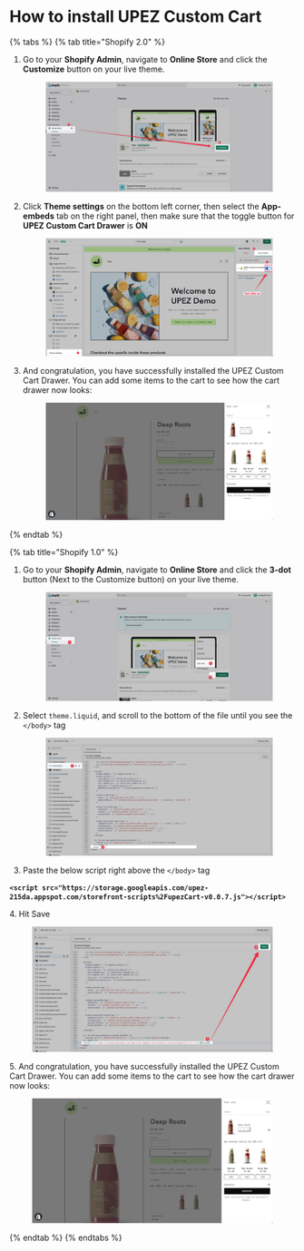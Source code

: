 # How to install UPEZ Custom Cart

{% tabs %}
{% tab title="Shopify 2.0" %}
1.  Go to your **Shopify Admin**, navigate to **Online Store** and click the **Customize** button on your live theme.

    <figure><img src="../.gitbook/assets/CleanShot 2022-08-23 at 22.59.17.jpg" alt=""><figcaption></figcaption></figure>
2.  Click **Theme settings** on the bottom left corner, then select the **App-embeds** tab on the right panel, then make sure that the toggle button for **UPEZ Custom Cart Drawer** is **ON**

    <figure><img src="../.gitbook/assets/image.png" alt=""><figcaption></figcaption></figure>
3.  And congratulation, you have successfully installed the UPEZ Custom Cart Drawer. You can add some items to the cart to see how the cart drawer now looks:

    <figure><img src="../.gitbook/assets/CleanShot 2022-08-23 at 23.11.11.jpg" alt=""><figcaption></figcaption></figure>
{% endtab %}

{% tab title="Shopify 1.0" %}
1.  Go to your **Shopify Admin**, navigate to **Online Store** and click the **3-dot** button (Next to the Customize button) on your live theme.

    <figure><img src="../.gitbook/assets/CleanShot 2022-08-23 at 23.15.26.jpg" alt=""><figcaption></figcaption></figure>
2.  Select `theme.liquid`, and scroll to the bottom of the file until you see the `</body>` tag

    <figure><img src="../.gitbook/assets/CleanShot 2022-08-23 at 23.17.47.jpg" alt=""><figcaption></figcaption></figure>
3. Paste the below script right above the `</body>` tag

<pre class="language-html" data-overflow="wrap"><code class="lang-html"><strong>&#x3C;script src="https://storage.googleapis.com/upez-215da.appspot.com/storefront-scripts%2FupezCart-v0.0.7.js">&#x3C;/script></strong></code></pre>

4\. Hit Save

<figure><img src="../.gitbook/assets/CleanShot 2022-08-23 at 23.21.42.jpg" alt=""><figcaption></figcaption></figure>

5\. And congratulation, you have successfully installed the UPEZ Custom Cart Drawer. You can add some items to the cart to see how the cart drawer now looks:

<figure><img src="../.gitbook/assets/CleanShot 2022-08-23 at 23.11.11.jpg" alt=""><figcaption></figcaption></figure>
{% endtab %}
{% endtabs %}

